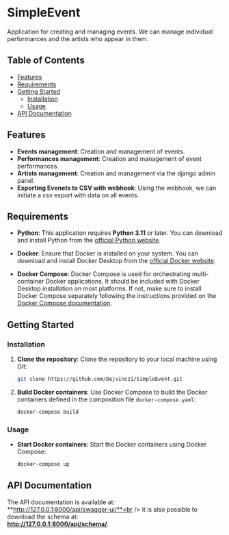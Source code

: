 # SimpleEvent

Application for creating and managing events. We can manage individual performances and the artists who appear in them.

## Table of Contents

- [Features](#features)
- [Requirements](#requirements)
- [Getting Started](#getting-started)
  - [Installation](#installation)
  - [Usage](#usage)
- [API Documentation](#api-documentation)


## Features
- **Events management**: Creation and management of events. 
- **Performances management**: Creation and management of event performances.
- **Artists management**: Creation and management via the django admin panel.
- **Exporting Evenets to CSV with webhook**: Using the webhook, we can initiate a csv export with data on all events.

## Requirements

- **Python**: This application requires **Python 3.11** or later. You can download and install Python from the [official Python website](https://www.python.org/).

- **Docker**: Ensure that Docker is installed on your system. You can download and install Docker Desktop from the [official Docker website](https://www.docker.com/).

- **Docker Compose**: Docker Compose is used for orchestrating multi-container Docker applications. It should be included with Docker Desktop installation on most platforms. If not, make sure to install Docker Compose separately following the instructions provided on the [Docker Compose documentation](https://docs.docker.com/compose/install/).

## Getting Started

### Installation

1. **Clone the repository**: Clone the repository to your local machine using Git:
    ```bash
    git clone https://github.com/Dejvinczi/SimpleEvent.git
    ```
2. **Build Docker containers**: Use Docker Compose to build the Docker containers defined in the composition file `docker-compose.yaml`:
    ```bash
    docker-compose build
    ```

### Usage
- **Start Docker containers**: Start the Docker containers using Docker Compose:
    ```bash
    docker-compose up
    ```

## API Documentation
The API documentation is available at:<br /> 
**http://127.0.0.1:8000/api/swagger-ui/**<br /> 
it is also possible to download the schema at:<br />
**http://127.0.0.1:8000/api/schema/**.